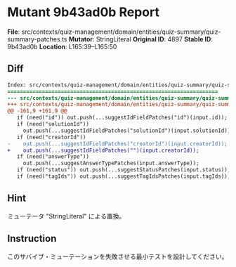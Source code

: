 # Mutant 9b43ad0b Report

**File**: src/contexts/quiz-management/domain/entities/quiz-summary/quiz-summary-patches.ts
**Mutator**: StringLiteral
**Original ID**: 4897
**Stable ID**: 9b43ad0b
**Location**: L165:39–L165:50

## Diff

```diff
Index: src/contexts/quiz-management/domain/entities/quiz-summary/quiz-summary-patches.ts
===================================================================
--- src/contexts/quiz-management/domain/entities/quiz-summary/quiz-summary-patches.ts	original
+++ src/contexts/quiz-management/domain/entities/quiz-summary/quiz-summary-patches.ts	mutated #4897
@@ -161,9 +161,9 @@
   if (need("id")) out.push(...suggestIdFieldPatches("id")(input.id));
   if (need("solutionId"))
     out.push(...suggestIdFieldPatches("solutionId")(input.solutionId));
   if (need("creatorId"))
-    out.push(...suggestIdFieldPatches("creatorId")(input.creatorId));
+    out.push(...suggestIdFieldPatches("")(input.creatorId));
   if (need("answerType"))
     out.push(...suggestAnswerTypePatches(input.answerType));
   if (need("status")) out.push(...suggestStatusPatches(input.status));
   if (need("tagIds")) out.push(...suggestTagIdsPatches(input.tagIds));
```

## Hint

ミューテータ "StringLiteral" による置換。

## Instruction

このサバイブ・ミューテーションを失敗させる最小テストを設計してください。
